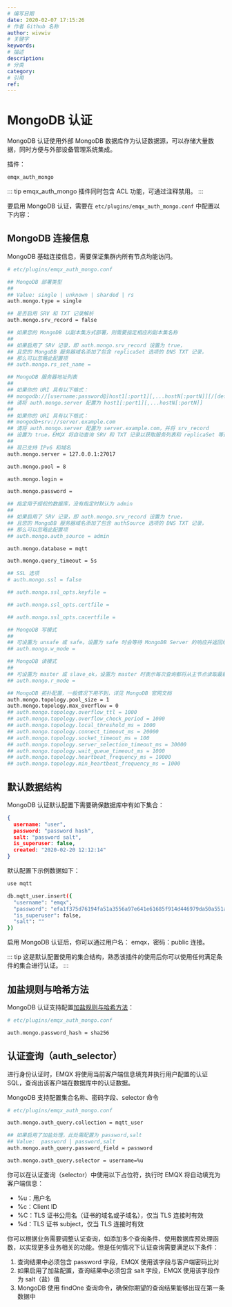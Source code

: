 ```yaml
---
# 编写日期
date: 2020-02-07 17:15:26
# 作者 Github 名称
author: wivwiv
# 关键字
keywords:
# 描述
description:
# 分类
category: 
# 引用
ref:
---
```


# MongoDB 认证

MongoDB 认证使用外部 MongoDB 数据库作为认证数据源，可以存储大量数据，同时方便与外部设备管理系统集成。

插件：

```bash
emqx_auth_mongo
```

::: tip 
emqx_auth_mongo 插件同时包含 ACL 功能，可通过注释禁用。
:::



要启用 MongoDB 认证，需要在 `etc/plugins/emqx_auth_mongo.conf` 中配置以下内容：

## MongoDB 连接信息

MongoDB 基础连接信息，需要保证集群内所有节点均能访问。

```bash
# etc/plugins/emqx_auth_mongo.conf

## MongoDB 部署类型
##
## Value: single | unknown | sharded | rs
auth.mongo.type = single

## 是否启用 SRV 和 TXT 记录解析
auth.mongo.srv_record = false

## 如果您的 MongoDB 以副本集方式部署，则需要指定相应的副本集名称
##
## 如果启用了 SRV 记录，即 auth.mongo.srv_record 设置为 true，
## 且您的 MongoDB 服务器域名添加了包含 replicaSet 选项的 DNS TXT 记录，
## 那么可以忽略此配置项
## auth.mongo.rs_set_name =

## MongoDB 服务器地址列表
##
## 如果你的 URI 具有以下格式：
## mongodb://[username:password@]host1[:port1][,...hostN[:portN]][/[defaultauthdb][?options]]
## 请将 auth.mongo.server 配置为 host1[:port1][,...hostN[:portN]]
##
## 如果你的 URI 具有以下格式：
## mongodb+srv://server.example.com
## 请将 auth.mongo.server 配置为 server.example.com，并将 srv_record
## 设置为 true，EMQX 将自动查询 SRV 和 TXT 记录以获取服务列表和 replicaSet 等选项
##
## 现已支持 IPv6 和域名
auth.mongo.server = 127.0.0.1:27017

auth.mongo.pool = 8

auth.mongo.login =

auth.mongo.password =

## 指定用于授权的数据库，没有指定时默认为 admin
##
## 如果启用了 SRV 记录，即 auth.mongo.srv_record 设置为 true，
## 且您的 MongoDB 服务器域名添加了包含 authSource 选项的 DNS TXT 记录，
## 那么可以忽略此配置项
## auth.mongo.auth_source = admin

auth.mongo.database = mqtt

auth.mongo.query_timeout = 5s

## SSL 选项
# auth.mongo.ssl = false

## auth.mongo.ssl_opts.keyfile =

## auth.mongo.ssl_opts.certfile =

## auth.mongo.ssl_opts.cacertfile =

## MongoDB 写模式
##
## 可设置为 unsafe 或 safe。设置为 safe 时会等待 MongoDB Server 的响应并返回给调用者。未指定时将使用默认值 unsafe。
## auth.mongo.w_mode =

## MongoDB 读模式
##
## 可设置为 master 或 slave_ok，设置为 master 时表示每次查询都将从主节点读取最新数据。未指定时将使用默认值 master。
## auth.mongo.r_mode =

## MongoDB 拓扑配置，一般情况下用不到，详见 MongoDB 官网文档
auth.mongo.topology.pool_size = 1
auth.mongo.topology.max_overflow = 0
## auth.mongo.topology.overflow_ttl = 1000
## auth.mongo.topology.overflow_check_period = 1000
## auth.mongo.topology.local_threshold_ms = 1000
## auth.mongo.topology.connect_timeout_ms = 20000
## auth.mongo.topology.socket_timeout_ms = 100
## auth.mongo.topology.server_selection_timeout_ms = 30000
## auth.mongo.topology.wait_queue_timeout_ms = 1000
## auth.mongo.topology.heartbeat_frequency_ms = 10000
## auth.mongo.topology.min_heartbeat_frequency_ms = 1000

```


## 默认数据结构

MongoDB 认证默认配置下需要确保数据库中有如下集合：

```json
{
  username: "user",
  password: "password hash",
  salt: "password salt",
  is_superuser: false,
  created: "2020-02-20 12:12:14"
}
```

默认配置下示例数据如下：

```bash
use mqtt

db.mqtt_user.insert({
  "username": "emqx",
  "password": "efa1f375d76194fa51a3556a97e641e61685f914d446979da50a551a4333ffd7",
  "is_superuser": false,
  "salt": ""
})
```

启用 MongoDB 认证后，你可以通过用户名： emqx，密码：public 连接。


::: tip 
这是默认配置使用的集合结构，熟悉该插件的使用后你可以使用任何满足条件的集合进行认证。
:::



## 加盐规则与哈希方法

MongoDB 认证支持配置[加盐规则与哈希方法](./auth.md#加盐规则与哈希方法)：

```bash
# etc/plugins/emqx_auth_mongo.conf

auth.mongo.password_hash = sha256
```


## 认证查询（auth_selector）

进行身份认证时，EMQX 将使用当前客户端信息填充并执行用户配置的认证 SQL，查询出该客户端在数据库中的认证数据。

MongoDB 支持配置集合名称、密码字段、selector 命令

```bash
# etc/plugins/emqx_auth_mongo.conf

auth.mongo.auth_query.collection = mqtt_user

## 如果启用了加盐处理，此处需配置为 password,salt
## Value:  password | password,salt
auth.mongo.auth_query.password_field = password

auth.mongo.auth_query.selector = username=%u
```

你可以在认证查询（selector）中使用以下占位符，执行时 EMQX 将自动填充为客户端信息：

- %u：用户名
- %c：Client ID
- %C：TLS 证书公用名（证书的域名或子域名），仅当 TLS 连接时有效
- %d：TLS 证书 subject，仅当 TLS 连接时有效


你可以根据业务需要调整认证查询，如添加多个查询条件、使用数据库预处理函数，以实现更多业务相关的功能。但是任何情况下认证查询需要满足以下条件：

1. 查询结果中必须包含 password 字段，EMQX 使用该字段与客户端密码比对
2. 如果启用了加盐配置，查询结果中必须包含 salt 字段，EMQX 使用该字段作为 salt（盐）值
3. MongoDB 使用 findOne 查询命令，确保你期望的查询结果能够出现在第一条数据中
